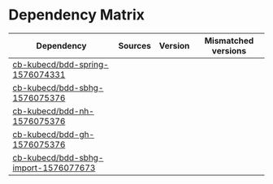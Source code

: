 # Dependency Matrix

Dependency | Sources | Version | Mismatched versions
---------- | ------- | ------- | -------------------
[cb-kubecd/bdd-spring-1576074331](https://github.com/cb-kubecd/bdd-spring-1576074331.git) |  | []() | 
[cb-kubecd/bdd-sbhg-1576075376](https://github.com/cb-kubecd/bdd-sbhg-1576075376.git) |  | []() | 
[cb-kubecd/bdd-nh-1576075376](https://github.com/cb-kubecd/bdd-nh-1576075376.git) |  | []() | 
[cb-kubecd/bdd-gh-1576075376](https://github.com/cb-kubecd/bdd-gh-1576075376.git) |  | []() | 
[cb-kubecd/bdd-sbhg-import-1576077673](https://github.com/cb-kubecd/bdd-sbhg-import-1576077673.git) |  | []() | 
